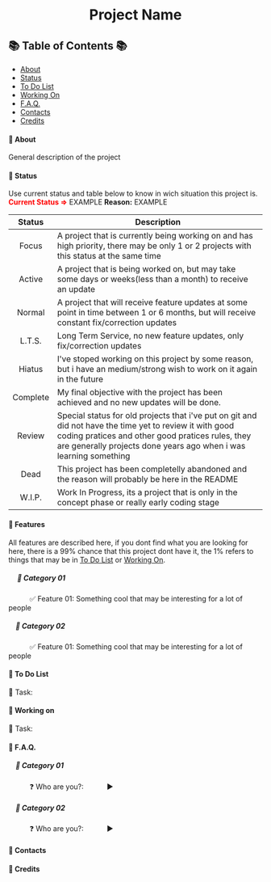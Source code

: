 # <p align="center">Project Name</p>

## :books: Table of Contents :books:

- [About](#About)
- [Status](#Status)
- [To Do List](#To-Do-List)
- [Working On](#Working-On)
- [F.A.Q.](#FAQ)
- [Contacts](#Contacts)
- [Credits](#Credits)

#### :diamond_shape_with_a_dot_inside: About
General description of the project
#### :diamond_shape_with_a_dot_inside: Status
Use current status and table below to know in wich situation this project is.
**<font color="red">Current Status =></font>** EXAMPLE
**Reason:** EXAMPLE
<div align="center">

| Status        | Description |
| :-----------: | ----------- |
| Focus        | A project that is currently being working on and has high priority, there may be only 1 or 2 projects with this status at the same time |
| Active     | A project that is being worked on, but may take some days or weeks(less than a month) to receive an update |
| Normal | A project that will receive feature updates at some point in time between 1 or 6 months, but will receive constant fix/correction updates |
| L.T.S. | Long Term Service, no new feature updates, only fix/correction updates |
| Hiatus | I've stoped working on this project by some reason, but i have an medium/strong wish to work on it again in the future |
| Complete | My final objective with the project has been achieved and no new updates will be done. |
| Review | Special status for old projects that i've put on git and did not have the time yet to review it with good coding pratices and other good pratices rules, they are generally projects done years ago when i was learning something |
| Dead | This project has been completelly abandoned and the reason will probably be here in the README |
| W.I.P. | Work In Progress, its a project that is only in the concept phase or really early coding stage |

</div>

#### :diamond_shape_with_a_dot_inside: Features
All features are described here, if you dont find what you are looking for here, there is a 99% chance that this project dont have it, the 1% refers to things that may be in [To Do List](#To-Do-List) or [Working On](#Working-On).
##### &emsp; :bookmark: Category 01
&emsp;&emsp;&emsp;:white_check_mark: Feature 01: Something cool that may be interesting for a lot of people
##### &emsp;:bookmark: Category 02
&emsp;&emsp;&emsp;:white_check_mark: Feature 01: Something cool that may be interesting for a lot of people
#### :diamond_shape_with_a_dot_inside: To Do List
:black_square_button: Task: 
#### :diamond_shape_with_a_dot_inside: Working on
:construction: Task:
#### :diamond_shape_with_a_dot_inside: F.A.Q.
##### &emsp;:bookmark: Category 01
&emsp;&emsp;&emsp;:question: Who are you?:
&emsp;&emsp;&emsp;:arrow_forward:
##### &emsp;:bookmark: Category 02
&emsp;&emsp;&emsp;:question: Who are you?:
&emsp;&emsp;&emsp;:arrow_forward:
#### :diamond_shape_with_a_dot_inside: Contacts
#### :diamond_shape_with_a_dot_inside: Credits
